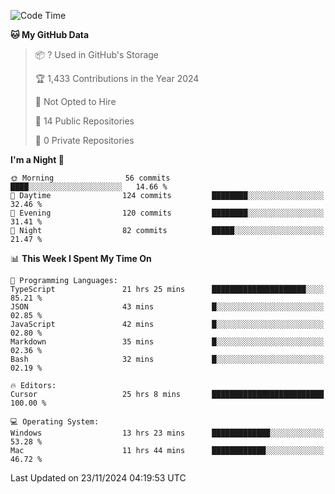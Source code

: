 <!--START_SECTION:waka-->
![Code Time](http://img.shields.io/badge/Code%20Time-6%2C362%20hrs%2030%20mins-blue)

**🐱 My GitHub Data** 

> 📦 ? Used in GitHub's Storage 
 > 
> 🏆 1,433 Contributions in the Year 2024
 > 
> 🚫 Not Opted to Hire
 > 
> 📜 14 Public Repositories 
 > 
> 🔑 0 Private Repositories 
 > 
**I'm a Night 🦉** 

```text
🌞 Morning                56 commits          ████░░░░░░░░░░░░░░░░░░░░░   14.66 % 
🌆 Daytime                124 commits         ████████░░░░░░░░░░░░░░░░░   32.46 % 
🌃 Evening                120 commits         ████████░░░░░░░░░░░░░░░░░   31.41 % 
🌙 Night                  82 commits          █████░░░░░░░░░░░░░░░░░░░░   21.47 % 
```


📊 **This Week I Spent My Time On** 

```text
💬 Programming Languages: 
TypeScript               21 hrs 25 mins      █████████████████████░░░░   85.21 % 
JSON                     43 mins             █░░░░░░░░░░░░░░░░░░░░░░░░   02.85 % 
JavaScript               42 mins             █░░░░░░░░░░░░░░░░░░░░░░░░   02.80 % 
Markdown                 35 mins             █░░░░░░░░░░░░░░░░░░░░░░░░   02.36 % 
Bash                     32 mins             █░░░░░░░░░░░░░░░░░░░░░░░░   02.19 % 

🔥 Editors: 
Cursor                   25 hrs 8 mins       █████████████████████████   100.00 % 

💻 Operating System: 
Windows                  13 hrs 23 mins      █████████████░░░░░░░░░░░░   53.28 % 
Mac                      11 hrs 44 mins      ████████████░░░░░░░░░░░░░   46.72 % 
```


 Last Updated on 23/11/2024 04:19:53 UTC
<!--END_SECTION:waka-->

